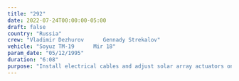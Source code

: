 ```yaml
---
title: "292"
date: 2022-07-24T00:00:00-05:00
draft: false
country: "Russia"
crew: "Vladimir Dezhurov      Gennady Strekalov"
vehicle: "Soyuz TM-19      Mir 18"
param_date: "05/12/1995"
duration: "6:08"
purpose: "Install electrical cables and adjust solar array actuators on Kvant-1.  Practice folding 3 solar array panels on Kristall"
---
```


